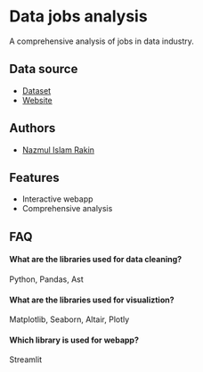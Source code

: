 
# Data jobs analysis

A comprehensive analysis of jobs in data industry.


## Data source

 - [Dataset](https://huggingface.co/datasets/lukebarousse/data_jobs)
 - [Website]()

 


## Authors

- [Nazmul Islam Rakin](https://github.com/rakinnir)




## Features

- Interactive webapp
- Comprehensive analysis


## FAQ

#### What are the libraries used for data cleaning?

Python, Pandas, Ast 

#### What are the libraries used for visualiztion?

Matplotlib, Seaborn, Altair, Plotly

#### Which library is used for webapp?

Streamlit

